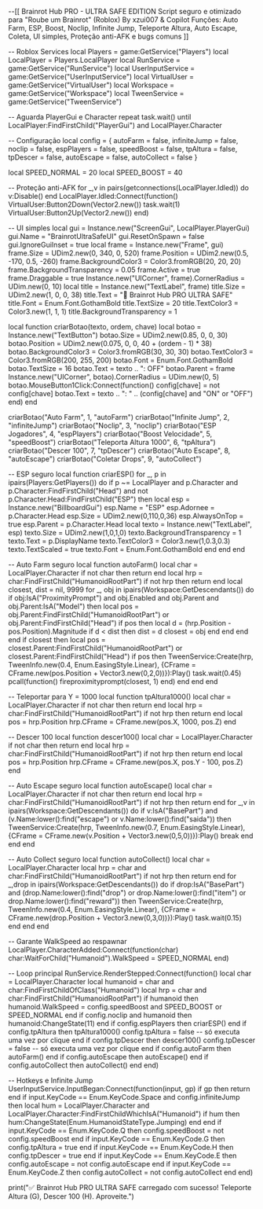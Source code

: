 --[[
    Brainrot Hub PRO - ULTRA SAFE EDITION
    Script seguro e otimizado para "Roube um Brainrot" (Roblox)
    By xzui007 & Copilot
    Funções: Auto Farm, ESP, Boost, Noclip, Infinite Jump, Teleporte Altura, Auto Escape, Coleta, UI simples, Proteção anti-AFK e bugs comuns
]]

-- Roblox Services
local Players = game:GetService("Players")
local LocalPlayer = Players.LocalPlayer
local RunService = game:GetService("RunService")
local UserInputService = game:GetService("UserInputService")
local VirtualUser = game:GetService("VirtualUser")
local Workspace = game:GetService("Workspace")
local TweenService = game:GetService("TweenService")

-- Aguarda PlayerGui e Character
repeat task.wait() until LocalPlayer:FindFirstChild("PlayerGui") and LocalPlayer.Character

-- Configuração
local config = {
    autoFarm = false,
    infiniteJump = false,
    noclip = false,
    espPlayers = false,
    speedBoost = false,
    tpAltura = false,
    tpDescer = false,
    autoEscape = false,
    autoCollect = false
}

local SPEED_NORMAL = 20
local SPEED_BOOST = 40

-- Proteção anti-AFK
for _,v in pairs(getconnections(LocalPlayer.Idled)) do
    v:Disable()
end
LocalPlayer.Idled:Connect(function()
    VirtualUser:Button2Down(Vector2.new())
    task.wait(1)
    VirtualUser:Button2Up(Vector2.new())
end)

-- UI simples
local gui = Instance.new("ScreenGui", LocalPlayer.PlayerGui)
gui.Name = "BrainrotUltraSafeUI"
gui.ResetOnSpawn = false
gui.IgnoreGuiInset = true
local frame = Instance.new("Frame", gui)
frame.Size = UDim2.new(0, 340, 0, 520)
frame.Position = UDim2.new(0.5, -170, 0.5, -260)
frame.BackgroundColor3 = Color3.fromRGB(20, 20, 20)
frame.BackgroundTransparency = 0.05
frame.Active = true
frame.Draggable = true
Instance.new("UICorner", frame).CornerRadius = UDim.new(0, 10)
local title = Instance.new("TextLabel", frame)
title.Size = UDim2.new(1, 0, 0, 38)
title.Text = "🧠 Brainrot Hub PRO ULTRA SAFE"
title.Font = Enum.Font.GothamBold
title.TextSize = 20
title.TextColor3 = Color3.new(1, 1, 1)
title.BackgroundTransparency = 1

local function criarBotao(texto, ordem, chave)
    local botao = Instance.new("TextButton")
    botao.Size = UDim2.new(0.85, 0, 0, 30)
    botao.Position = UDim2.new(0.075, 0, 0, 40 + (ordem - 1) * 38)
    botao.BackgroundColor3 = Color3.fromRGB(30, 30, 30)
    botao.TextColor3 = Color3.fromRGB(200, 255, 200)
    botao.Font = Enum.Font.GothamBold
    botao.TextSize = 16
    botao.Text = texto .. ": OFF"
    botao.Parent = frame
    Instance.new("UICorner", botao).CornerRadius = UDim.new(0, 5)
    botao.MouseButton1Click:Connect(function()
        config[chave] = not config[chave]
        botao.Text = texto .. ": " .. (config[chave] and "ON" or "OFF")
    end)
end

criarBotao("Auto Farm", 1, "autoFarm")
criarBotao("Infinite Jump", 2, "infiniteJump")
criarBotao("Noclip", 3, "noclip")
criarBotao("ESP Jogadores", 4, "espPlayers")
criarBotao("Boost Velocidade", 5, "speedBoost")
criarBotao("Teleporta Altura 1000", 6, "tpAltura")
criarBotao("Descer 100", 7, "tpDescer")
criarBotao("Auto Escape", 8, "autoEscape")
criarBotao("Coletar Drops", 9, "autoCollect")

-- ESP seguro
local function criarESP()
    for _, p in ipairs(Players:GetPlayers()) do
        if p ~= LocalPlayer and p.Character and p.Character:FindFirstChild("Head") and not p.Character.Head:FindFirstChild("ESP") then
            local esp = Instance.new("BillboardGui")
            esp.Name = "ESP"
            esp.Adornee = p.Character.Head
            esp.Size = UDim2.new(0,110,0,36)
            esp.AlwaysOnTop = true
            esp.Parent = p.Character.Head
            local texto = Instance.new("TextLabel", esp)
            texto.Size = UDim2.new(1,0,1,0)
            texto.BackgroundTransparency = 1
            texto.Text = p.DisplayName
            texto.TextColor3 = Color3.new(1,0.3,0.3)
            texto.TextScaled = true
            texto.Font = Enum.Font.GothamBold
        end
    end
end

-- Auto Farm seguro
local function autoFarm()
    local char = LocalPlayer.Character
    if not char then return end
    local hrp = char:FindFirstChild("HumanoidRootPart")
    if not hrp then return end
    local closest, dist = nil, 9999
    for _, obj in ipairs(Workspace:GetDescendants()) do
        if obj:IsA("ProximityPrompt") and obj.Enabled and obj.Parent and obj.Parent:IsA("Model") then
            local pos = obj.Parent:FindFirstChild("HumanoidRootPart") or obj.Parent:FindFirstChild("Head")
            if pos then
                local d = (hrp.Position - pos.Position).Magnitude
                if d < dist then
                    dist = d
                    closest = obj
                end
            end
        end
    end
    if closest then
        local pos = closest.Parent:FindFirstChild("HumanoidRootPart") or closest.Parent:FindFirstChild("Head")
        if pos then
            TweenService:Create(hrp, TweenInfo.new(0.4, Enum.EasingStyle.Linear), {CFrame = CFrame.new(pos.Position + Vector3.new(0,2,0))}):Play()
            task.wait(0.45)
            pcall(function() fireproximityprompt(closest, 1) end)
        end
    end
end

-- Teleportar para Y = 1000
local function tpAltura1000()
    local char = LocalPlayer.Character
    if not char then return end
    local hrp = char:FindFirstChild("HumanoidRootPart")
    if not hrp then return end
    local pos = hrp.Position
    hrp.CFrame = CFrame.new(pos.X, 1000, pos.Z)
end

-- Descer 100
local function descer100()
    local char = LocalPlayer.Character
    if not char then return end
    local hrp = char:FindFirstChild("HumanoidRootPart")
    if not hrp then return end
    local pos = hrp.Position
    hrp.CFrame = CFrame.new(pos.X, pos.Y - 100, pos.Z)
end

-- Auto Escape seguro
local function autoEscape()
    local char = LocalPlayer.Character
    if not char then return end
    local hrp = char:FindFirstChild("HumanoidRootPart")
    if not hrp then return end
    for _,v in ipairs(Workspace:GetDescendants()) do
        if v:IsA("BasePart") and (v.Name:lower():find("escape") or v.Name:lower():find("saida")) then
            TweenService:Create(hrp, TweenInfo.new(0.7, Enum.EasingStyle.Linear), {CFrame = CFrame.new(v.Position + Vector3.new(0,5,0))}):Play()
            break
        end
    end
end

-- Auto Collect seguro
local function autoCollect()
    local char = LocalPlayer.Character
    local hrp = char and char:FindFirstChild("HumanoidRootPart")
    if not hrp then return end
    for _,drop in ipairs(Workspace:GetDescendants()) do
        if drop:IsA("BasePart") and (drop.Name:lower():find("drop") or drop.Name:lower():find("item") or drop.Name:lower():find("reward")) then
            TweenService:Create(hrp, TweenInfo.new(0.4, Enum.EasingStyle.Linear), {CFrame = CFrame.new(drop.Position + Vector3.new(0,3,0))}):Play()
            task.wait(0.15)
        end
    end
end

-- Garante WalkSpeed ao respawnar
LocalPlayer.CharacterAdded:Connect(function(char)
    char:WaitForChild("Humanoid").WalkSpeed = SPEED_NORMAL
end)

-- Loop principal
RunService.RenderStepped:Connect(function()
    local char = LocalPlayer.Character
    local humanoid = char and char:FindFirstChildOfClass("Humanoid")
    local hrp = char and char:FindFirstChild("HumanoidRootPart")
    if humanoid then
        humanoid.WalkSpeed = config.speedBoost and SPEED_BOOST or SPEED_NORMAL
    end
    if config.noclip and humanoid then
        humanoid:ChangeState(11)
    end
    if config.espPlayers then
        criarESP()
    end
    if config.tpAltura then
        tpAltura1000()
        config.tpAltura = false -- só executa uma vez por clique
    end
    if config.tpDescer then
        descer100()
        config.tpDescer = false -- só executa uma vez por clique
    end
    if config.autoFarm then
        autoFarm()
    end
    if config.autoEscape then
        autoEscape()
    end
    if config.autoCollect then
        autoCollect()
    end
end)

-- Hotkeys e Infinite Jump
UserInputService.InputBegan:Connect(function(input, gp)
    if gp then return end
    if input.KeyCode == Enum.KeyCode.Space and config.infiniteJump then
        local hum = LocalPlayer.Character and LocalPlayer.Character:FindFirstChildWhichIsA("Humanoid")
        if hum then hum:ChangeState(Enum.HumanoidStateType.Jumping) end
    end
    if input.KeyCode == Enum.KeyCode.Q then
        config.speedBoost = not config.speedBoost
    end
    if input.KeyCode == Enum.KeyCode.G then
        config.tpAltura = true
    end
    if input.KeyCode == Enum.KeyCode.H then
        config.tpDescer = true
    end
    if input.KeyCode == Enum.KeyCode.E then
        config.autoEscape = not config.autoEscape
    end
    if input.KeyCode == Enum.KeyCode.Z then
        config.autoCollect = not config.autoCollect
    end
end)

print("✅ Brainrot Hub PRO ULTRA SAFE carregado com sucesso! Teleporte Altura (G), Descer 100 (H). Aproveite.")
